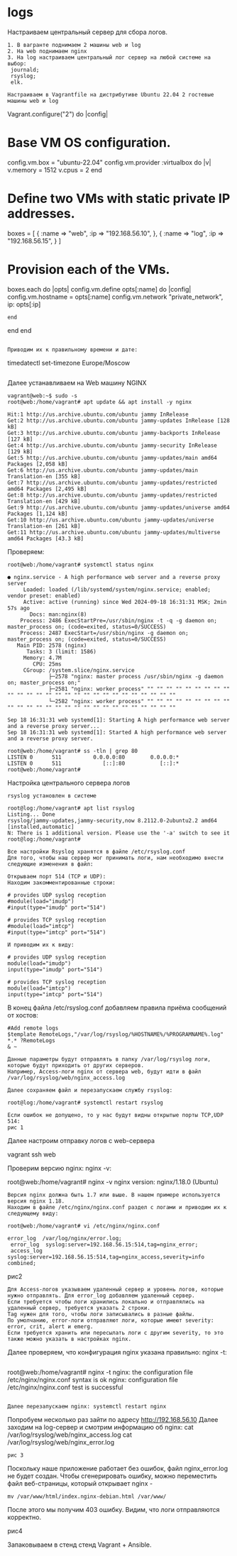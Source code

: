 # logs
Настраиваем центральный сервер для сбора логов.
```
1. В вагранте поднимаем 2 машины web и log
2. На web поднимаем nginx
3. На log настраиваем центральный лог сервер на любой системе на выбор:
 journald;
 rsyslog;
 elk.
```
```
Настраиваем в Vagrantfile на дистрибутиве Ubuntu 22.04 2 гостевые машины web и log
```
Vagrant.configure("2") do |config|
  # Base VM OS configuration.
  config.vm.box = "ubuntu-22.04"
  config.vm.provider :virtualbox do |v|
    v.memory = 1512
    v.cpus = 2
  end

  # Define two VMs with static private IP addresses.
  boxes = [
    { :name => "web",
      :ip => "192.168.56.10",
    },
    { :name => "log",
      :ip => "192.168.56.15",
    }
  ]
  # Provision each of the VMs.
  boxes.each do |opts|
    config.vm.define opts[:name] do |config|
      config.vm.hostname = opts[:name]
      config.vm.network "private_network", ip: opts[:ip]

    end
  end
end
```

Приводим их к правильному времени и дате:
```
timedatectl set-timezone Europe/Moscow

```
```
Далее устанавливаем на Web машину NGINX
```
vagrant@web:~$ sudo -s
root@web:/home/vagrant# apt update && apt install -y nginx

Hit:1 http://us.archive.ubuntu.com/ubuntu jammy InRelease
Get:2 http://us.archive.ubuntu.com/ubuntu jammy-updates InRelease [128 kB]
Get:3 http://us.archive.ubuntu.com/ubuntu jammy-backports InRelease [127 kB]
Get:4 http://us.archive.ubuntu.com/ubuntu jammy-security InRelease [129 kB]
Get:5 http://us.archive.ubuntu.com/ubuntu jammy-updates/main amd64 Packages [2,058 kB]
Get:6 http://us.archive.ubuntu.com/ubuntu jammy-updates/main Translation-en [355 kB]
Get:7 http://us.archive.ubuntu.com/ubuntu jammy-updates/restricted amd64 Packages [2,495 kB]
Get:8 http://us.archive.ubuntu.com/ubuntu jammy-updates/restricted Translation-en [429 kB]
Get:9 http://us.archive.ubuntu.com/ubuntu jammy-updates/universe amd64 Packages [1,124 kB]
Get:10 http://us.archive.ubuntu.com/ubuntu jammy-updates/universe Translation-en [261 kB]
Get:11 http://us.archive.ubuntu.com/ubuntu jammy-updates/multiverse amd64 Packages [43.3 kB]
```

Проверяем:
```
root@web:/home/vagrant# systemctl status nginx

● nginx.service - A high performance web server and a reverse proxy server
     Loaded: loaded (/lib/systemd/system/nginx.service; enabled; vendor preset: enabled)
     Active: active (running) since Wed 2024-09-18 16:31:31 MSK; 2min 57s ago
       Docs: man:nginx(8)
    Process: 2486 ExecStartPre=/usr/sbin/nginx -t -q -g daemon on; master_process on; (code=exited, status=0/SUCCESS)
    Process: 2487 ExecStart=/usr/sbin/nginx -g daemon on; master_process on; (code=exited, status=0/SUCCESS)
   Main PID: 2578 (nginx)
      Tasks: 3 (limit: 1586)
     Memory: 4.7M
        CPU: 25ms
     CGroup: /system.slice/nginx.service
             ├─2578 "nginx: master process /usr/sbin/nginx -g daemon on; master_process on;"
             ├─2581 "nginx: worker process" "" "" "" "" "" "" "" "" "" "" "" "" "" "" "" "" "" "" "" "" "" "" "" "" "" "" ""
             └─2582 "nginx: worker process" "" "" "" "" "" "" "" "" "" "" "" "" "" "" "" "" "" "" "" "" "" "" "" "" "" "" ""

Sep 18 16:31:31 web systemd[1]: Starting A high performance web server and a reverse proxy server...
Sep 18 16:31:31 web systemd[1]: Started A high performance web server and a reverse proxy server.
```
```
root@web:/home/vagrant# ss -tln | grep 80
LISTEN 0      511          0.0.0.0:80        0.0.0.0:*
LISTEN 0      511             [::]:80           [::]:*
root@web:/home/vagrant#
```
Настройка центрального сервера логов
```
rsyslog установлен в системе

root@log:/home/vagrant# apt list rsyslog
Listing... Done
rsyslog/jammy-updates,jammy-security,now 8.2112.0-2ubuntu2.2 amd64 [installed,automatic]
N: There is 1 additional version. Please use the '-a' switch to see it
root@log:/home/vagrant#
```
```
Все настройки Rsyslog хранятся в файле /etc/rsyslog.conf 
Для того, чтобы наш сервер мог принимать логи, нам необходимо внести следующие изменения в файл:
```
```
Открываем порт 514 (TCP и UDP):
Находим закомментированные строки:
```
```
# provides UDP syslog reception
#module(load="imudp")
#input(type="imudp" port="514")

# provides TCP syslog reception
#module(load="imtcp")
#input(type="imtcp" port="514")

И приводим их к виду:

# provides UDP syslog reception
module(load="imudp")
input(type="imudp" port="514")

# provides TCP syslog reception
module(load="imtcp")
input(type="imtcp" port="514")

```
В конец файла /etc/rsyslog.conf добавляем правила приёма сообщений от хостов:
```
#Add remote logs
$template RemoteLogs,"/var/log/rsyslog/%HOSTNAME%/%PROGRAMNAME%.log"
*.* ?RemoteLogs
& ~
```
```
Данные параметры будут отправлять в папку /var/log/rsyslog логи, которые будут приходить от других серверов. 
Например, Access-логи nginx от сервера web, будут идти в файл /var/log/rsyslog/web/nginx_access.log
```
```
Далее сохраняем файл и перезапускаем службу rsyslog:

root@log:/home/vagrant# systemctl restart rsyslog

Если ошибок не допущено, то у нас будут видны открытые порты TCP,UDP 514:
рис 1
```
Далее настроим отправку логов с web-сервера

vagrant ssh web

Проверим версию nginx: nginx -v:

root@web:/home/vagrant# nginx -v
nginx version: nginx/1.18.0 (Ubuntu)
```
Версия nginx должна быть 1.7 или выше. В нашем примере используется версия nginx 1.18. 
Находим в файле /etc/nginx/nginx.conf раздел с логами и приводим их к следующему виду:
```
```
root@web:/home/vagrant# vi /etc/nginx/nginx.conf

error_log  /var/log/nginx/error.log;
 error_log  syslog:server=192.168.56.15:514,tag=nginx_error;
 access_log syslog:server=192.168.56.15:514,tag=nginx_access,severity=info combined;
```
рис2
```
Для Access-логов указываем удаленный сервер и уровень логов, которые нужно отправлять. Для error_log добавляем удаленный сервер. 
Если требуется чтобы логи хранились локально и отправлялись на удаленный сервер, требуется указать 2 строки. 	
Tag нужен для того, чтобы логи записывались в разные файлы.
По умолчанию, error-логи отправляют логи, которые имеют severity: error, crit, alert и emerg. 
Если требуется хранить или пересылать логи с другим severity, то это также можно указать в настройках nginx. 
```
Далее проверяем, что конфигурация nginx указана правильно: nginx -t:
```
```
root@web:/home/vagrant# nginx -t
nginx: the configuration file /etc/nginx/nginx.conf syntax is ok
nginx: configuration file /etc/nginx/nginx.conf test is successful
```

Далее перезапускаем nginx: systemctl restart nginx

```
Попробуем несколько раз зайти по адресу http://192.168.56.10
Далее заходим на log-сервер и смотрим информацию об nginx:
    cat /var/log/rsyslog/web/nginx_access.log 
    cat /var/log/rsyslog/web/nginx_error.log 
```
рис 3
```
Поскольку наше приложение работает без ошибок, файл nginx_error.log не будет создан. 
Чтобы сгенерировать ошибку, можно переместить файл веб-страницы, который открывает nginx - 
```
mv /var/www/html/index.nginx-debian.html /var/www/
```
После этого мы получим 403 ошибку.
Видим, что логи отправляются корректно. 


рис4

Запаковываем в стенд стенд Vagrant + Ansible.






















